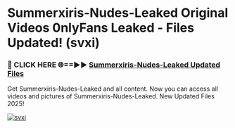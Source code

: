# Summerxiris-Nudes-Leaked Original Videos 0nlyFans Leaked - Files Updated! (svxi)

<h3>🔴 CLICK HERE 🌐==►► <a href="https://tinyurl.com/5h6xmrr3" rel="nofollow">Summerxiris-Nudes-Leaked Updated Files</a></h3>

Get Summerxiris-Nudes-Leaked and all content. Now you can access all videos and pictures of Summerxiris-Nudes-Leaked. New Updated Files 2025!

[![svxi](https://i.imgur.com/KVD873Z.gif)](https://tinyurl.com/5h6xmrr3)
